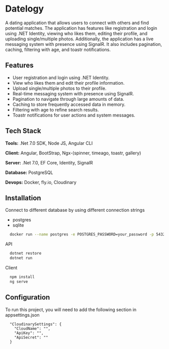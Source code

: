 # Datelogy

A dating application that allows users to connect with others and find potential matches. The application has features like registration and login using .NET Identity, viewing who likes them, editing their profile, and uploading single/multiple photos. Additionally, the application has a live messaging system with presence using SignalR. It also includes pagination, caching, filtering with age, and toastr notifications.


## Features

- User registration and login using .NET Identity.
- View who likes them and edit their profile information.
- Upload single/multiple photos to their profile.
- Real-time messaging system with presence using SignalR.
- Pagination to navigate through large amounts of data.
- Caching to store frequently accessed data in memory.
- Filtering with age to refine search results.
- Toastr notifications for user actions and system messages.


## Tech Stack
**Tools:** .Net 7.0 SDK, Node JS, Angular CLI

**Client:** Angular, BootStrap, Ngx-(spinner, timeago, toastr, gallery)

**Server:** .Net 7.0, EF Core, Identity, SignalR

**Database:** PostgreSQL

**Devops:** Docker, fly.io, Cloudinary




## Installation

Connect to different database by using different connection strings
- postgres
- sqlite
```bash
  docker run --name postgres -e POSTGRES_PASSWORD=your_password -p 5432:5432 -d postgres:latest
```
API
```bash
  dotnet restore
  dotnet run
```
Client

```bash
  npm install
  ng serve
```

## Configuration

To run this project, you will need to add the following section in appsettings.json

```
  "CloudinarySettings": {
    "CloudName": "",
    "ApiKey": "",
    "ApiSecret": ""
  }
```

